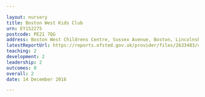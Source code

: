 ```yaml
---

layout: nursery
title: Boston West Kids Club
urn: EY152275
postcode: PE21 7QG
address: Boston West Childrens Centre, Sussex Avenue, Boston, Lincolnshire, PE21 7QG
latestReportUrl: https://reports.ofsted.gov.uk/provider/files/2633483/urn/EY152275.pdf
teaching: 2
development: 2
leadership: 2
outcomes: 0
overall: 2
date: 14 December 2016

---
```

